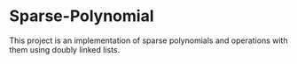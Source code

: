 # Sparse-Polynomial
This project is an implementation of sparse polynomials and operations with them using doubly linked lists.
